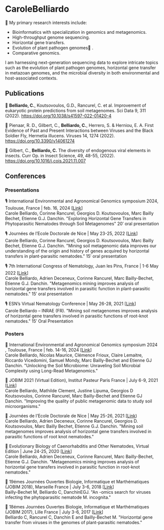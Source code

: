 # CaroleBelliardo 

🔭 My primary research interests include:
- Bioinformatics with specialization in genomics and metagenomics.
- High-throughput genome sequencing.
- Horizontal gene transfers.
- Evolution of plant pathogen genomes🌱 .
- Comparative genomics.
  
I am harnessing next-generation sequencing data to explore intricate topics such as the evolution of plant pathogen genomes, horizontal gene transfer in metazoan genomes, and the microbial diversity in both environmental and host-associated contexts.


## Publications
:newspaper: **Belliardo, C.**, Koutsovoulos, G.D., Rancurel, C. et al. Improvement of eukaryotic protein predictions from soil metagenomes. Sci Data 9, 311 (2022). https://doi.org/10.1038/s41597-022-01420-4


:newspaper: Pienaar, R. D., Gilbert, C., **Belliardo, C.**, Herrero, S. & Herniou, E. A. First Evidence of Past and Present Interactions between Viruses and the Black Soldier Fly, Hermetia illucens. Viruses 14, 1274 (2022). https://doi.org/10.3390/v14061274


:newspaper: Gilbert, C.,  **Belliardo, C.** The diversity of endogenous viral elements in insects.  Curr Op. in Insect Science, 49, 48-55, (2022). https://doi.org/10.1016/j.cois.2021.11.007


## Conferences
### Presentations
🎙️ International Environmental and Agronomical Genomics symposium 2024, Toulouse, France | feb. 16, 2024 [[Link](https://eags2024.sciencesconf.org/)] \
Carole Belliardo, Corinne Rancurel, Georgios D. Koutsovoulos, Marc Bailly Bechet, Etienne G.J. Danchin.
"Exploring Horizontal Gene Transfers in Phytoparasitic Nematodes through Soil Metagenomes"
20′ oral presentation

🎙️ Journées de l’Ecole Doctorale de Nice | May 23-25, 2022 [[Link](https://jedns-bio.fr/)] \
Carole Belliardo, Corinne Rancurel, Georgios D. Koutsovoulos, Marc Bailly Bechet, Etienne G.J. Danchin.
"Mining soil metagenomic data improves our understanding of the origin and history of genes acquired by horizontal transfers in plant-parasitic nematodes."
15′ oral presentation

🎙️ 7th International Congress of Nematology, Juan les Pins, France | 1-6 May 2022 [[Link](https://www.alphavisa.com/icn/2020/index.php)] \
Carole Belliardo, Adrien Deceneux, Corinne Rancurel, Marc Bailly-Bechet, Etienne G.J. Danchin.
"Metagenomics mining improves analysis of horizontal gene transfers involved in parasitic function in plant-parasitic nematodes."
15′ oral presentation

🎙️ ESN’s Virtual Nematology Conference | May 26-28, 2021 [[Link](https://www.wur.nl/en/Research-Results/Chair-groups/Plant-Sciences/Laboratory-of-Nematology/ESNs-Virtual-Nematology-Conference-2021.htm)] \
Carole Belliardo – INRAE (FR).
"Mining soil metagenomes improves analysis of horizontal gene transfers involved in parasitic functions of root-knot nematodes."
15′ Oral Presentation

### Posters
📄 International Environmental and Agronomical Genomics symposium 2024 , Toulouse, France | feb. 14-16, 2024 [[Link](https://eags2024.sciencesconf.org/)] \
Carole Belliardo, Nicolas Maurice, Clémence Frioux, Claire Lemaitre, Riccardo Vicedomini, Samuel Mondy, Marc Bailly-Bechet and Etienne GJ Danchin.
"Unlocking the Soil Microbiome: Unraveling Soil Microbial Complexity using Long-Read Metagenomics."

📄 JOBIM 2021 (Virtual Edition), Institut Pasteur Paris France | July 6-9, 2021 [[Link](https://jobim2021.sciencesconf.org/)] \
Carole Belliardo, Mathilde Clement, Justine Lipuma, Georgios D Koutsovoulos, Corinne Rancurel, Marc Bailly-Bechet and Etienne GJ Danchin.
"Improving the quality of public metagenomic data to study soil microorganisms."

📄 Journées de l’Ecole Doctorale de Nice | May 25-26, 2021 [[Link](https://jedns-bio.fr/)) \
Carole Belliardo, Adrien Deceneux, Corinne Rancurel, Georgios D. Koutsovoulos, Marc Bailly Bechet, Etienne G.J. Danchin.
"Mining soil metagenomes improves analysis of horizontal gene transfers involved in parasitic functions of root knot nematodes."

📄 Evolutionary Biology of Caenorhabditis and Other Nematodes, Virtual Edition | June 24-25, 2020 [[Link](https://wormmeetings.weebly.com/evolution.html)] \
Carole Belliardo, Adrien Deceneux, Corinne Rancurel, Marc Bailly-Bechet, Etienne G.J. Danchin.
"Metagenomics mining improves analysis of horizontal gene transfers involved in parasitic function in root-knot nematodes."

📄 19émes Journées Ouvertes Biologie, Informatique et Marthématiques (JOBIM 2018), Marseille France | July 3-6, 2018 [[Link](https://jobim2018.sciencesconf.org/)] \
Bailly-Bechet M, Belliardo C, DanchinEGJ.
"An -omics search for viruses infecting the phytoparasitic nematode M. incognita."

📄 18émes Journées Ouvertes Biologie, Informatique et Marthématiques (JOBIM 2017), Lille France | July 3-6, 2017 [[Link](https://project.inria.fr/jobim2017/fr/)] \
Belliardo C, Rancurel C, Danchin E and Bailly-Bechet M.
"Horizontal gene transfer from viruses in the genomes of plant-parasitic nematodes."
